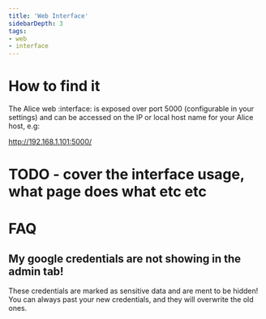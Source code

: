 ```yaml
---
title: 'Web Interface'
sidebarDepth: 3
tags:
- web
- interface
---
```


# How to find it

The Alice web :interface: is exposed over port 5000 (configurable in your settings) and can be accessed on the IP or local host name for your Alice host, e.g:

http://192.168.1.101:5000/


# TODO - cover the interface usage, what page does what etc etc


# FAQ
## My google credentials are not showing in the admin tab!
These credentials are marked as sensitive data and are ment to be hidden! You can always past your new credentials, and they will overwrite the old ones.
